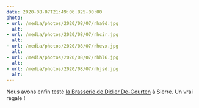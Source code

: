 ```yaml
---
date: 2020-08-07T21:49:06.825-00:00
photo:
- url: /media/photos/2020/08/07/rha9d.jpg
  alt: 
- url: /media/photos/2020/08/07/rhcir.jpg
  alt: 
- url: /media/photos/2020/08/07/rhevx.jpg
  alt: 
- url: /media/photos/2020/08/07/rhhl6.jpg
  alt: 
- url: /media/photos/2020/08/07/rhjsd.jpg
  alt: 
---
```

Nous avons enfin testé [la Brasserie de Didier De-Courten](https://www.hotel-terminus.ch/) à Sierre. Un vrai régale !

